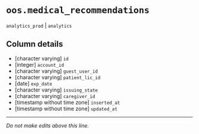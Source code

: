 # `oos.medical_recommendations`
`analytics_prod` | `analytics`

## Column details
* [character varying] `id`
* [integer]   `account_id`
* [character varying] `guest_user_id`
* [character varying] `patient_lic_id`
* [date]      `exp_date`
* [character varying] `issuing_state`
* [character varying] `caregiver_id`
* [timestamp without time zone] `inserted_at`
* [timestamp without time zone] `updated_at`

-------------------------------------------------------------------------------
*Do not make edits above this line.*

